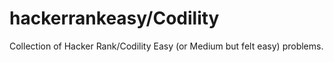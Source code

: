 # hackerrankeasy/Codility

Collection of Hacker Rank/Codility Easy (or Medium but felt easy) problems.
